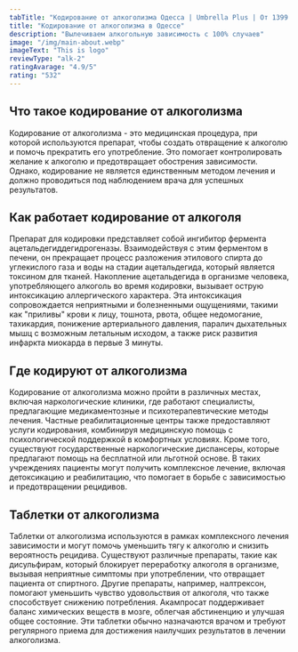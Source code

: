 ```yaml
---
tabTitle: "Кодирование от алкоголизма Одесса | Umbrella Plus | От 1399 грн"
title: "Кодирование от алкоголизма в Одессе"
description: "Вылечиваем алкогольную зависимость с 100% случаев"
image: "/img/main-about.webp"
imageText: "This is logo"
reviewType: "alk-2"
ratingAvarage: "4.9/5"
rating: "532"
---
```


## Что такое кодирование от алкоголизма

Кодирование от алкоголизма - это медицинская процедура, при которой используются препарат, чтобы создать отвращение к алкоголю и помочь прекратить его употребление. Это помогает контролировать желание к алкоголю и предотвращает обострения зависимости. Однако, кодирование не является единственным методом лечения и должно проводиться под наблюдением врача для успешных результатов.

## Как работает кодирование от алкоголя

Препарат для кодировки представляет собой ингибитор фермента ацетальдегиддегидрогеназы. Взаимодействуя с этим ферментом в печени, он прекращает процесс разложения этилового спирта до углекислого газа и воды на стадии ацетальдегида, который является токсином для тканей. Накопление ацетальдегида в организме человека, употребляющего алкоголь во время кодировки, вызывает острую интоксикацию аллергического характера. Эта интоксикация сопровождается неприятными и болезненными ощущениями, такими как "приливы" крови к лицу, тошнота, рвота, общее недомогание, тахикардия, понижение артериального давления, паралич дыхательных мышц с возможным летальным исходом, а также риск развития инфаркта миокарда в первые 3 минуты.

## Где кодируют от алкоголизма

Кодирование от алкоголизма можно пройти в различных местах, включая наркологические клиники, где работают специалисты, предлагающие медикаментозные и психотерапевтические методы лечения. Частные реабилитационные центры также предоставляют услуги кодирования, комбинируя медицинскую помощь с психологической поддержкой в комфортных условиях. Кроме того, существуют государственные наркологические диспансеры, которые предлагают помощь на бесплатной или льготной основе. В таких учреждениях пациенты могут получить комплексное лечение, включая детоксикацию и реабилитацию, что помогает в борьбе с зависимостью и предотвращении рецидивов.

## Таблетки от алкоголизма

Таблетки от алкоголизма используются в рамках комплексного лечения зависимости и могут помочь уменьшить тягу к алкоголю и снизить вероятность рецидива. Существуют различные препараты, такие как дисульфирам, который блокирует переработку алкоголя в организме, вызывая неприятные симптомы при употреблении, что отвращает пациента от спиртного. Другие препараты, например, налтрексон, помогают уменьшить чувство удовольствия от алкоголя, что также способствует снижению потребления. Акампросат поддерживает баланс химических веществ в мозге, облегчая абстиненцию и улучшая общее состояние. Эти таблетки обычно назначаются врачом и требуют регулярного приема для достижения наилучших результатов в лечении алкоголизма.
